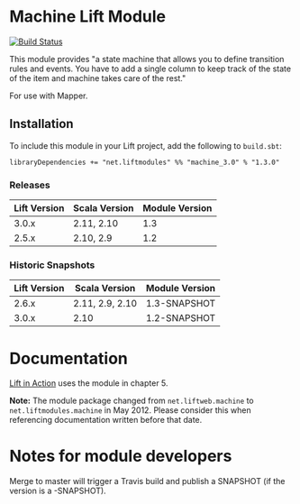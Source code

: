 Machine Lift Module
==================

[![Build Status](https://travis-ci.org/liftmodules/machine.svg?branch=master)](https://travis-ci.org/liftmodules/machine)

This module provides "a state machine that allows you to define transition rules and events.  You have to add a single column to keep track of the state of the item and machine takes care of the rest."

For use with Mapper.

Installation
------------

To include this module in your Lift project, add the following to `build.sbt`:

    libraryDependencies += "net.liftmodules" %% "machine_3.0" % "1.3.0"

### Releases


| Lift Version | Scala Version | Module Version |
|--------------|---------------|----------------|
| 3.0.x        | 2.11, 2.10    |  1.3           |
| 2.5.x        | 2.10, 2.9     |  1.2           |


### Historic Snapshots

| Lift Version | Scala Version   | Module Version |
|--------------|-----------------|----------------|
| 2.6.x        | 2.11, 2.9, 2.10 | 1.3-SNAPSHOT   |
| 3.0.x        | 2.10            | 1.2-SNAPSHOT   |


Documentation
=============

[Lift in Action](http://www.manning.com/perrett/) uses the module in chapter 5.

**Note:** The module package changed from `net.liftweb.machine` to `net.liftmodules.machine` in May 2012.  Please consider this when referencing documentation written before that date.


Notes for module developers
===========================

Merge to master will trigger a Travis build and publish a SNAPSHOT (if the version is a -SNAPSHOT).

